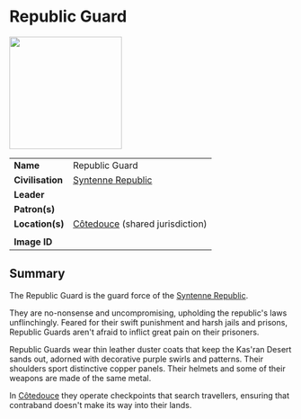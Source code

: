 # Republic Guard

<img src="https://raw.githubusercontent.com/jesskelsall/astarus-images/main/symbols/imageid.png" height="200" />

|||
| --- | --- |
| **Name** | Republic Guard | organisation.4
| **Civilisation** | [Syntenne Republic](../../civilisations/syntenne-republic/syntenne-republic.md) |
| **Leader** | |
| **Patron(s)** | |
| **Location(s)** | [Côtedouce](../../places/settlements/towns/cotedouce.md) (shared jurisdiction) |
|||
| **Image ID** | |

## Summary

The Republic Guard is the guard force of the [Syntenne Republic](../../civilisations/syntenne-republic/syntenne-republic.md).

They are no-nonsense and uncompromising, upholding the republic's laws unflinchingly. Feared for their swift punishment and harsh jails and prisons, Republic Guards aren't afraid to inflict great pain on their prisoners.

Republic Guards wear thin leather duster coats that keep the Kas'ran Desert sands out, adorned with decorative purple swirls and patterns. Their shoulders sport distinctive copper panels. Their helmets and some of their weapons are made of the same metal.

In [Côtedouce](../../places/settlements/towns/cotedouce.md) they operate checkpoints that search travellers, ensuring that contraband doesn't make its way into their lands.

